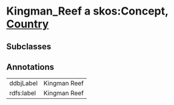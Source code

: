 # Kingman_Reef a skos:Concept, [Country](/0.1/Country)

## Subclasses

## Annotations

|||
|-----|-----|
|ddbjLabel|Kingman Reef|
|rdfs:label|Kingman Reef|

